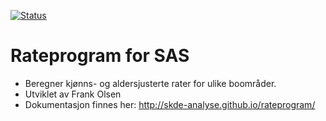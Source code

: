 [![Status](https://travis-ci.org/SKDE-Analyse/rateprogram.svg?branch=master)](https://travis-ci.org/SKDE-Analyse/rateprogram/builds)

# Rateprogram for SAS

- Beregner kjønns- og aldersjusterte rater for ulike boområder.
- Utviklet av Frank Olsen
- Dokumentasjon finnes her: http://skde-analyse.github.io/rateprogram/


